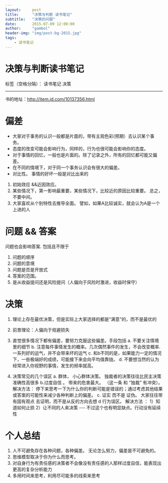 ```yaml
---
layout:     post
title:      "决策与判断 读书笔记"
subtitle:   "决策的问题"
date:       2015-07-09 12:00:00
author:     "gambol"
header-img: "img/post-bg-2015.jpg"
tags:
    - 读书笔记
---
```




# 决策与判断读书笔记

标签（空格分隔）： 读书笔记 决策

---
书的地址：http://item.jd.com/10137356.html

#  偏差

- 大家对于事务的认识一般都是片面的，带有主观色彩(预期）去认识某个事务。
- 态度的改变可能会影响行为，同样的，行为也很可能会影响你的态度。
- 对于事情的回忆，一般也是片面的。除了记录之外，所有的回忆都可能又偏差。
- 在不同的情境下，对于同一个事务认识会有很大的偏差。
- 对比性。 事情的好坏一般是对比出来的
1. 初始效应 &&近因效应。
2. 某些情况下，第一影响最重要，某些情况下，比较近的原因比较重要。 总之，不要中间。
3. 大家喜欢从个别特性去推导全面。 譬如，如果A比较诚实，就会认为A是一个上进的人

# 问题 && 答案
问题也会影响答案. 包括且不限于
1. 问题的顺序
2. 问题的意境
3. 问题是否是开放式
4. 答案的范围。
5. 是从收益提问还是风险提问（人偏向于风险时激进，收益时保守）

# 决策

1. 理论上存在最优决策，但是实际上大家选择的都是“满意”的，而不是最优的
2. 前景理论：人偏向于规避损失
3. 直觉很多情况下都有偏差，要努力克服这些偏差。手段包括
   a. 不要关注情境里的细节
   b. 注意每件事情发生的概率。几次偶然事件的发生，不会改变概率. 一系列好的运气，并不会带来坏的运气
   c. 和b不同的是，如果能力一定的情况下，一些极端好的成绩，可能接下来会向平均值靠拢。
   d. 不要想当然的认为经常进入你视野的事情，发生的频率就高。

4. 决策常见的几个误区
   a. 群体， 小心群体决策。 独裁者的决策往往比民主决策准确性高很多
   b.过度自信 。 带来的危害最大。 （这一条 和 “独裁” 有冲突）。  解决方法：  停下来思考一下为什么你的判断可能是错误的；通过考虑其他结果或答案的可能性来减少各种判断上的偏差。
   c. 证实 而不是 证伪。  大家往往带有固有观点 去证明，而不是从反的方向去想
   d 行为误区。 解决方法 ：
    1）知道如何止损
    2）让不同的人来决策 --- 不过这个也有明显缺点。行动没有延续性

# 个人总结
1. 人不可避免存在各种问题，各种偏差。 无论怎么努力，偏差是不可避免的。
2. 思维模型取决于你为什么而思考。
3. 对自身行为有责任感的决策者不会像没有责任感的人那样过度自信，能表现出更高的复杂分析能力
4. 多用时间来思考，利用尽可能多的线索来思考






